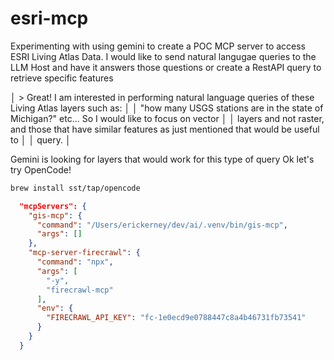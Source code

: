 # esri-mcp

Experimenting with using gemini to create a POC MCP server to access ESRI Living Atlas Data. 
I would like to send natural langugae queries to the LLM Host and have it answers those questions or create a RestAPI query to retrieve specific features

│ > Great!  I am interested in performing natural language queries of these Living Atlas layers such as:        │
│   "how many USGS stations are in the state of Michigan?" etc...  So I would like to focus on vector           │
│   layers and not raster, and those that have similar features as just mentioned that would be useful to       │
│   query.                                                                                                      │

Gemini is looking for layers that would work for this type of query 
Ok let's try OpenCode! 

```bash
brew install sst/tap/opencode
```

```json
  "mcpServers": {
    "gis-mcp": {
      "command": "/Users/erickerney/dev/ai/.venv/bin/gis-mcp",
      "args": []
    },
    "mcp-server-firecrawl": {
      "command": "npx",
      "args": [
        "-y",
        "firecrawl-mcp"
      ],
      "env": {
        "FIRECRAWL_API_KEY": "fc-1e0ecd9e0788447c8a4b46731fb73541"
      }
    }
  }
```

